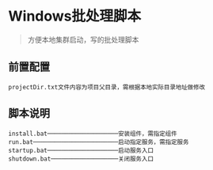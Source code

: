 # Windows批处理脚本

> 方便本地集群启动，写的批处理脚本

## 前置配置

```text
projectDir.txt文件内容为项目父目录，需根据本地实际目录地址做修改
```

## 脚本说明

```text
install.bat────────────────────安装组件，需指定组件
run.bat────────────────────────启动指定服务，需指定服务
startup.bat────────────────────启动服务入口
shutdown.bat───────────────────关闭服务入口
```
